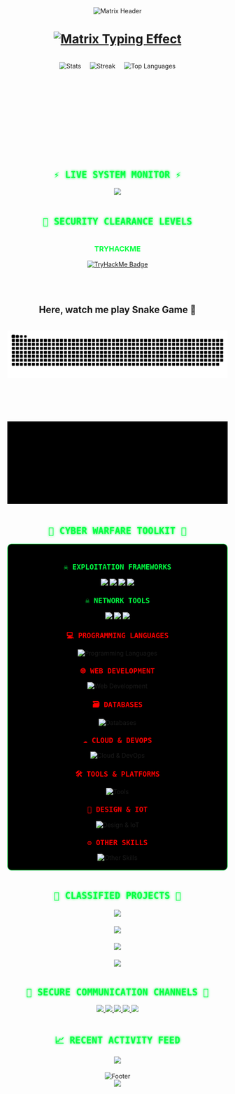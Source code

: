 
<div align="center">
  <img src="https://capsule-render.vercel.app/api?type=waving&color=00FF41&height=300&section=header&text=TERMINAL%20ACTIVATED&fontSize=70&fontColor=000000&animation=matrix&fontAlignY=40&desc=ACCESSING%20OWAIS%20SYSTEMS...&descSize=25&descAlignY=70" alt="Matrix Header" />
</div>


<h1 align="center">
  <a href="https://git.io/typing-svg">
    <img src="https://readme-typing-svg.herokuapp.com/?font=JetBrains+Mono&weight=900&size=35&duration=4000&pause=1000&color=00FF41&background=000000&center=true&vCenter=true&width=900&height=100&lines=root%40ahmedowais520%3A~%24+WHOAMI;CYBER+SECURITY+SPECIALIST;PENETRATION+TESTER;FULL-STACK+ENGINEER;OPEN-SOURCE+DEVELOPER;ETHICAL+HACKER;TOP+1%25+TRYHACKME;CTF+PLAYER" alt="Matrix Typing Effect" />
  </a>
</h1>


<br>

<div align="center" style="display: flex; justify-content: center; gap: 20px; flex-wrap: wrap;">
  <img height="200" src="https://github-readme-stats.vercel.app/api?username=ahmedowais520&show_icons=true&theme=dark&bg_color=000000&border_color=00FF41&title_color=00FF41&icon_color=00FF41&text_color=FFFFFF&include_all_commits=true&count_private=true&hide_border=true" alt="Stats" />
  <img height="200" src="https://github-readme-streak-stats.herokuapp.com?user=ahmedowais520&theme=dark&background=000000&border=00FF41&stroke=00FF41&ring=00FF41&fire=00FF41&currStreakNum=FFFFFF&sideNums=FFFFFF&currStreakLabel=00FF41&sideLabels=FFFFFF&dates=FFFFFF" alt="Streak" />
  <img height="200" src="https://github-readme-stats.vercel.app/api/top-langs/?username=ahmedowais520&layout=compact&theme=dark&bg_color=000000&border_color=00FF41&title_color=00FF41&text_color=FFFFFF&hide_border=true&langs_count=10" alt="Top Languages" />
</div>

<br>

<h2 align="center" style="color: #00FF41; font-family: 'JetBrains Mono', monospace; text-shadow: 0 0 5px #00FF41;">⚡ LIVE SYSTEM MONITOR ⚡</h2>

<div align="center">
  <img src="https://github-readme-activity-graph.vercel.app/graph?username=ahmedowais520&theme=react-dark&bg_color=000000&hide_border=true&area=true&point=00FF41&color=00FF41&line=00FF41&custom_title=TERMINAL%20ACTIVITY%20STREAM" width="90%" />
</div>

<br>

<h2 align="center" style="color: #00FF41; font-family: 'JetBrains Mono', monospace; text-shadow: 0 0 5px #00FF41;">🔐 SECURITY CLEARANCE LEVELS</h2>

<div align="center" style="display: grid; grid-template-columns: repeat(auto-fit, minmax(300px, 1fr)); gap: 20px;">
  <div>
    <h3 style="color: #00FF41;">TRYHACKME</h3>
    <a href="https://tryhackme.com/p/AhmedOwais" target="_blank">
      <img src="https://tryhackme-badges.s3.amazonaws.com/AhmedOwais.png" alt="TryHackMe Badge" width="250" />
    </a>
  </div>
  <div>
  <br><br>
    <div align="center">
  <h2> Here, watch me play Snake Game 🐍</h2>
  <br>
  <img alt="snake eating my contributions" src="https://raw.githubusercontent.com/salesp07/salesp07/output/github-contribution-grid-snake.svg" />
  
  <br/><br/><br/>
</div>
<br>
<div align="center">
  <img src="https://raw.githubusercontent.com/ahmedowais520/ahmedowais520/main/assets/matrix-rain.svg" width="100%" />
</div>
<br>

<h2 align="center" style="color: #00FF41; font-family: 'JetBrains Mono', monospace; text-shadow: 0 0 5px #00FF41;">🔮 CYBER WARFARE TOOLKIT 🔮</h2>

<div style="background-color: #000000; padding: 20px; border-radius: 10px; border: 1px solid #00FF41;">
  <h3 style="color: #00FF41; font-family: 'JetBrains Mono', monospace;">☠️ EXPLOITATION FRAMEWORKS</h3>
  <div>
    <img src="https://img.shields.io/badge/-Metasploit-000000?style=flat-square&logo=metasploit&logoColor=00FF41" />
    <img src="https://img.shields.io/badge/-Burp%20Suite-000000?style=flat-square&logo=burpsuite&logoColor=00FF41" />
    <img src="https://img.shields.io/badge/-OWASP%20ZAP-000000?style=flat-square&logo=owasp&logoColor=00FF41" />
    <img src="https://img.shields.io/badge/-Nmap-000000?style=flat-square&logo=nmap&logoColor=00FF41" />
  </div>

<h3 style="color: #00FF41; font-family: 'JetBrains Mono', monospace;">☠️ NETWORK TOOLS</h3>
  <div>
    <img src="https://img.shields.io/badge/-Wireshark-000000?style=flat-square&logo=wireshark&logoColor=00FF41" />
    <img src="https://img.shields.io/badge/-Aircrack--ng-000000?style=flat-square&logo=aircrack-ng&logoColor=00FF41" />
    <img src="https://img.shields.io/badge/-John%20The%20Ripper-000000?style=flat-square&logo=johntheripper&logoColor=00FF41" />
  </div>

  <h3  style="color: #FF0000; font-family: 'Hack', monospace;">💻 PROGRAMMING LANGUAGES</h3>
<div>
  <img src="https://skillicons.dev/icons?i=python,java,c,cpp,go,rust,js,ts&perline=8" alt="Programming Languages" />
</div>

<h3  style="color: #FF0000; font-family: 'Hack', monospace;">🌐 WEB DEVELOPMENT</h3>
<div >
  <img src="https://skillicons.dev/icons?i=html,css,react,nextjs,nodejs,express,graphql&perline=7" alt="Web Development" />
</div>

<h3  style="color: #FF0000; font-family: 'Hack', monospace;">🗃️ DATABASES</h3>
<div >
  <img src="https://skillicons.dev/icons?i=mongodb,postgres,mysql,redis&perline=4" alt="Databases" />
</div>

<h3 style="color: #FF0000; font-family: 'Hack', monospace;">☁️ CLOUD & DEVOPS</h3>
<div >
  <img src="https://skillicons.dev/icons?i=docker,kubernetes,aws,gcp,azure,firebase&perline=6" alt="Cloud & DevOps" />
</div>

<h3 style="color: #FF0000; font-family: 'Hack', monospace;">🛠️ TOOLS & PLATFORMS</h3>
<div >
  <img src="https://skillicons.dev/icons?i=git,github,gitlab,linux,bash,vim,vscode,idea&perline=8" alt="Tools" />
</div>

<h3 style="color: #FF0000; font-family: 'Hack', monospace;">🎨 DESIGN & IOT</h3>
<div >
  <img src="https://skillicons.dev/icons?i=figma,ps,ai,raspberrypi,arduino,electron&perline=6" alt="Design & IoT" />
</div>

<h3  style="color: #FF0000; font-family: 'Hack', monospace;">⚙️ OTHER SKILLS</h3>
<div >
  <img src="https://skillicons.dev/icons?i=regex&perline=1" alt="Other Skills" />
</div>

</div>

<br>

<h2 align="center" style="color: #00FF41; font-family: 'JetBrains Mono', monospace; text-shadow: 0 0 5px #00FF41;">💾 CLASSIFIED PROJECTS 💾</h2>

<div align="center" style="display: grid; grid-template-columns: repeat(auto-fit, minmax(300px, 1fr)); gap: 20px;">
  <a href="https://github.com/ahmedowais520/red-team-framework">
    <img align="center" src="https://github-readme-stats.vercel.app/api/pin/?username=ahmedowais520&repo=red-team-framework&theme=dark&bg_color=000000&border_color=00FF41&title_color=00FF41&text_color=FFFFFF" />
  </a>
  <a href="https://github.com/ahmedowais520/secure-auth-system">
    <img align="center" src="https://github-readme-stats.vercel.app/api/pin/?username=ahmedowais520&repo=secure-auth-system&theme=dark&bg_color=000000&border_color=00FF41&title_color=00FF41&text_color=FFFFFF" />
  </a>
  <a href="https://github.com/ahmedowais520/network-scanner">
    <img align="center" src="https://github-readme-stats.vercel.app/api/pin/?username=ahmedowais520&repo=network-scanner&theme=dark&bg_color=000000&border_color=00FF41&title_color=00FF41&text_color=FFFFFF" />
  </a>
  <a href="https://github.com/ahmedowais520/zero-day-exploit">
    <img align="center" src="https://github-readme-stats.vercel.app/api/pin/?username=ahmedowais520&repo=zero-day-exploit&theme=dark&bg_color=000000&border_color=00FF41&title_color=00FF41&text_color=FFFFFF" />
  </a>
</div>

<br>

<h2 align="center" style="color: #00FF41; font-family: 'JetBrains Mono', monospace; text-shadow: 0 0 5px #00FF41;">📡 SECURE COMMUNICATION CHANNELS 📡</h2>

<div align="center">
  <a href="https://linkedin.com/in/yourprofile">
    <img src="https://img.shields.io/badge/-LINKEDIN-000000?style=for-the-badge&logo=linkedin&logoColor=00FF41" />
  </a>
  <a href="https://twitter.com/yourtwitter">
    <img src="https://img.shields.io/badge/-TWITTER-000000?style=for-the-badge&logo=twitter&logoColor=00FF41" />
  </a>
  <a href="mailto:youremail@example.com">
    <img src="https://img.shields.io/badge/-PROTONMAIL-000000?style=for-the-badge&logo=protonmail&logoColor=00FF41" />
  </a>
  <a href="https://discord.com/users/yourdiscord">
    <img src="https://img.shields.io/badge/-DISCORD-000000?style=for-the-badge&logo=discord&logoColor=00FF41" />
  </a>
  <a href="https://keybase.io/yourprofile">
    <img src="https://img.shields.io/badge/-KEYBASE-000000?style=for-the-badge&logo=keybase&logoColor=00FF41" />
  </a>
</div>

<br>

<h2 align="center" style="color: #00FF41; font-family: 'JetBrains Mono', monospace; text-shadow: 0 0 5px #00FF41;">📈 RECENT ACTIVITY FEED</h2>

<!-- GitHub Readme Activity Feed -->
<div align="center">
  <img src="https://github-profile-summary-cards.vercel.app/api/cards/profile-details?username=ahmedowais520&theme=matrix" width="90%" />
</div>

<br>

<div align="center">
  <img src="https://capsule-render.vercel.app/api?type=waving&color=00FF41&height=150&section=footer&animation=fadeIn&fontAlignY=70&text=CONNECTION%20TERMINATED...&fontSize=30&fontColor=000000" alt="Footer" />
</div>

<!-- Matrix Rain Effect -->
<div align="center">
  <img src="https://raw.githubusercontent.com/ahmedowais520/ahmedowais520/main/matrix.gif" width="100%" />
</div>
